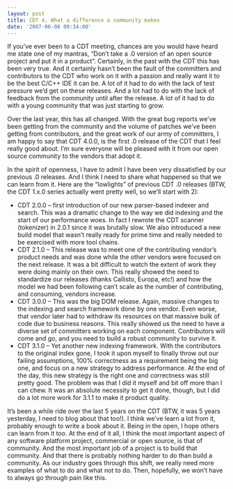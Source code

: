 ```yaml
---
layout: post
title: CDT 4, What a difference a community makes
date: '2007-06-08 09:34:00'
---
```



If you’ve ever been to a CDT meeting, chances are you would have heard me state one of my mantras, “Don’t take a .0 version of an open source project and put it in a product”. Certainly, in the past with the CDT this has been very true. And it certainly hasn’t been the fault of the committers and contributors to the CDT who work on it with a passion and really want it to be the best C/C++ IDE it can be. A lot of it had to do with the lack of test pressure we’d get on these releases. And a lot had to do with the lack of feedback from the community until after the release. A lot of it had to do with a young community that was just starting to grow.

Over the last year, this has all changed. With the great bug reports we’ve been getting from the community and the volume of patches we’ve been getting from contributors, and the great work of our army of committers, I am happy to say that CDT 4.0.0, is the first .0 release of the CDT that I feel really good about. I’m sure everyone will be pleased with it from our open source community to the vendors that adopt it.

In the spirit of openness, I have to admit I have been very dissatisfied by our previous .0 releases. And I think I need to share what happened so that we can learn from it. Here are the “lowlights” of previous CDT .0 releases (BTW, the CDT 1.x.0 series actually went pretty well, so we’ll start with 2):

- CDT 2.0.0 – first introduction of our new parser-based indexer and search. This was a dramatic change to the way we did indexing and the start of our performance woes. In fact I rewrote the CDT scanner (tokenizer) in 2.0.1 since it was brutally slow. We also introduced a new build model that wasn’t really ready for prime time and really needed to be exercised with more tool chains.
- CDT 2.1.0 – This release was to meet one of the contributing vendor’s product needs and was done while the other vendors were focused on the next release. It was a bit difficult to watch the extent of work they were doing mainly on their own. This really showed the need to standardize our releases (thanks Callisto, Europa, etc!) and how the model we had been following can’t scale as the number of contributing, and consuming, vendors increase.
- CDT 3.0.0 – This was the big DOM release. Again, massive changes to the indexing and search framework done by one vendor. Even worse, that vendor later had to withdraw its resources on that massive bulk of code due to business reasons. This really showed us the need to have a diverse set of committers working on each component. Contributors will come and go, and you need to build a robust community to survive it.
- CDT 3.1.0 – Yet another new indexing framework. With the contributors to the original index gone, I took it upon myself to finally throw out our failing assumptions, 100% correctness as a requirement being the big one, and focus on a new strategy to address performance. At the end of the day, this new strategy is the right one and correctness was still pretty good. The problem was that I did it myself and bit off more than I can chew. It was an absolute necessity to get it done, though, but I did do a lot more work for 3.1.1 to make it product quality.

It’s been a while ride over the last 5 years on the CDT (BTW, it was 5 years yesterday, I need to blog about that too!). I think we’ve learn a lot from it, probably enough to write a book about it. Being in the open, I hope others can learn from it too. At the end of it all, I think the most important aspect of any software platform project, commercial or open source, is that of community. And the most important job of a project is to build that community. And that there is probably nothing harder to do than build a community. As our industry goes through this shift, we really need more examples of what to do and what not to do. Then, hopefully, we won’t have to always go through pain like this.


